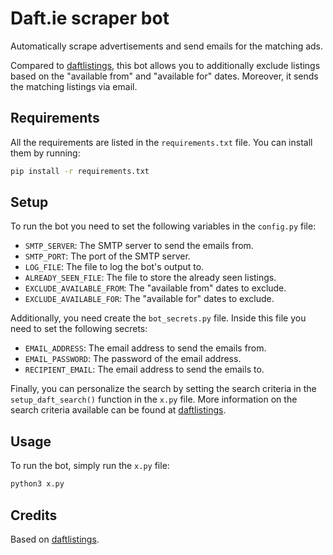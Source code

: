 # Daft.ie scraper bot
Automatically scrape advertisements and send emails for the matching ads.

Compared to [daftlistings](https://github.com/AnthonyBloomer/daftlistings), this bot allows you to additionally exclude listings based on the "available from" and "available for" dates. Moreover, it sends the matching listings via email.

## Requirements
All the requirements are listed in the `requirements.txt` file. You can install them by running:
```bash
pip install -r requirements.txt
```

## Setup
To run the bot you need to set the following variables in the `config.py` file:
- `SMTP_SERVER`: The SMTP server to send the emails from.
- `SMTP_PORT`: The port of the SMTP server.
- `LOG_FILE`: The file to log the bot's output to.
- `ALREADY_SEEN_FILE`: The file to store the already seen listings.
- `EXCLUDE_AVAILABLE_FROM`: The "available from" dates to exclude.
- `EXCLUDE_AVAILABLE_FOR`: The "available for" dates to exclude.

Additionally, you need create the `bot_secrets.py` file. Inside this file you need
to set the following secrets:
- `EMAIL_ADDRESS`: The email address to send the emails from.
- `EMAIL_PASSWORD`: The password of the email address.
- `RECIPIENT_EMAIL`: The email address to send the emails to.

Finally, you can personalize the search by setting the search criteria in the `setup_daft_search()` function in the `x.py` file.
More information on the search criteria available can be found at [daftlistings](https://github.com/AnthonyBloomer/daftlistings).

## Usage
To run the bot, simply run the `x.py` file:
```bash
python3 x.py
```

## Credits
Based on [daftlistings](https://github.com/AnthonyBloomer/daftlistings).